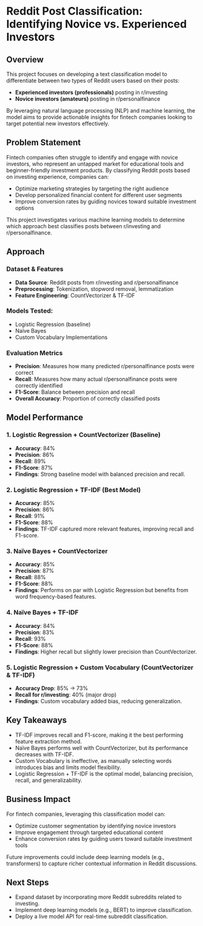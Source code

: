 # Reddit Post Classification: Identifying Novice vs. Experienced Investors

## Overview

This project focuses on developing a text classification model to differentiate between two types of Reddit users based on their posts:

- **Experienced investors (professionals)** posting in r/investing
- **Novice investors (amateurs)** posting in r/personalfinance

By leveraging natural language processing (NLP) and machine learning, the model aims to provide actionable insights for fintech companies looking to target potential new investors effectively.

## Problem Statement

Fintech companies often struggle to identify and engage with novice investors, who represent an untapped market for educational tools and beginner-friendly investment products. By classifying Reddit posts based on investing experience, companies can:

- Optimize marketing strategies by targeting the right audience
- Develop personalized financial content for different user segments
- Improve conversion rates by guiding novices toward suitable investment options

This project investigates various machine learning models to determine which approach best classifies posts between r/investing and r/personalfinance.

## Approach

### Dataset & Features

- **Data Source**: Reddit posts from r/investing and r/personalfinance
- **Preprocessing**: Tokenization, stopword removal, lemmatization
- **Feature Engineering**: CountVectorizer & TF-IDF

### Models Tested:

- Logistic Regression (baseline)
- Naïve Bayes
- Custom Vocabulary Implementations

### Evaluation Metrics

- **Precision**: Measures how many predicted r/personalfinance posts were correct
- **Recall**: Measures how many actual r/personalfinance posts were correctly identified
- **F1-Score**: Balance between precision and recall
- **Overall Accuracy**: Proportion of correctly classified posts

## Model Performance

### 1. Logistic Regression + CountVectorizer (Baseline)
- **Accuracy**: 84%
- **Precision**: 86%
- **Recall**: 89%
- **F1-Score**: 87%
- **Findings**: Strong baseline model with balanced precision and recall.

### 2. Logistic Regression + TF-IDF (Best Model)
- **Accuracy**: 85%
- **Precision**: 86%
- **Recall**: 91%
- **F1-Score**: 88%
- **Findings**: TF-IDF captured more relevant features, improving recall and F1-score.

### 3. Naïve Bayes + CountVectorizer
- **Accuracy**: 85%
- **Precision**: 87%
- **Recall**: 88%
- **F1-Score**: 88%
- **Findings**: Performs on par with Logistic Regression but benefits from word frequency-based features.

### 4. Naïve Bayes + TF-IDF
- **Accuracy**: 84%
- **Precision**: 83%
- **Recall**: 93%
- **F1-Score**: 88%
- **Findings**: Higher recall but slightly lower precision than CountVectorizer.

### 5. Logistic Regression + Custom Vocabulary (CountVectorizer & TF-IDF)
- **Accuracy Drop**: 85% → 73%
- **Recall for r/investing**: 40% (major drop)
- **Findings**: Custom vocabulary added bias, reducing generalization.

## Key Takeaways

- TF-IDF improves recall and F1-score, making it the best performing feature extraction method.
- Naïve Bayes performs well with CountVectorizer, but its performance decreases with TF-IDF.
- Custom Vocabulary is ineffective, as manually selecting words introduces bias and limits model flexibility.
- Logistic Regression + TF-IDF is the optimal model, balancing precision, recall, and generalizability.

## Business Impact

For fintech companies, leveraging this classification model can:
- Optimize customer segmentation by identifying novice investors
- Improve engagement through targeted educational content
- Enhance conversion rates by guiding users toward suitable investment tools

Future improvements could include deep learning models (e.g., transformers) to capture richer contextual information in Reddit discussions.

## Next Steps

- Expand dataset by incorporating more Reddit subreddits related to investing.
- Implement deep learning models (e.g., BERT) to improve classification.
- Deploy a live model API for real-time subreddit classification.
